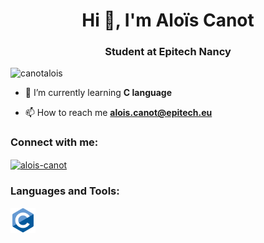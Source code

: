 <h1 align="center">Hi 👋, I'm Aloïs Canot</h1>
<h3 align="center">Student at Epitech Nancy</h3>

<p align="left"> <img src="https://komarev.com/ghpvc/?username=canotalois&label=Profile%20views&color=0e75b6&style=flat" alt="canotalois" /> </p>

- 🌱 I’m currently learning **C language**

- 📫 How to reach me **alois.canot@epitech.eu**

<h3 align="left">Connect with me:</h3>
<p align="left">
<a href="https://linkedin.com/in/alois-canot" target="blank"><img align="center" src="https://raw.githubusercontent.com/rahuldkjain/github-profile-readme-generator/master/src/images/icons/Social/linked-in-alt.svg" alt="alois-canot" height="30" width="40" /></a>
</p>

<h3 align="left">Languages and Tools:</h3>
<p align="left"> <a href="https://www.cprogramming.com/" target="_blank" rel="noreferrer"> <img src="https://raw.githubusercontent.com/devicons/devicon/master/icons/c/c-original.svg" alt="c" width="40" height="40"/> </a> </p>
